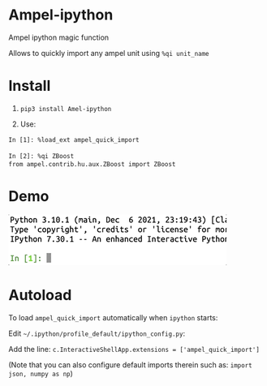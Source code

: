 # Ampel-ipython
Ampel ipython magic function

Allows to quickly import any ampel unit using `%qi unit_name`

# Install

1) `pip3 install Amel-ipython`

2) Use:

```
In [1]: %load_ext ampel_quick_import

In [2]: %qi ZBoost
from ampel.contrib.hu.aux.ZBoost import ZBoost
```
# Demo
<kbd>![alt text](https://github.com/AmpelProject/Ampel-ipython/blob/doc/ampel_qi.gif?raw=true)</kbd>

 
# Autoload
To load `ampel_quick_import` automatically when `ipython` starts:

Edit `~/.ipython/profile_default/ipython_config.py`:

Add the line: `c.InteractiveShellApp.extensions = ['ampel_quick_import']`

(Note that you can also configure default imports therein such as: `import json, numpy as np`)
